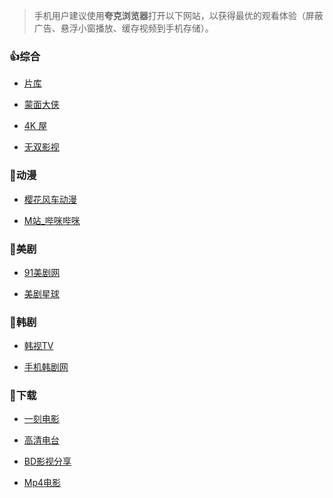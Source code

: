 > 手机用户建议使用**夸克浏览器**打开以下网站，以获得最优的观看体验（屏蔽广告、悬浮小窗播放、缓存视频到手机存储）。

### 👍综合

-   [片库](https://www.pianku.tv/)
    
-   [蒙面大侠](http://mengmiandaxia.com/)
    
-   [4K 屋](http://www.kkkkwo.com/)
    
-   [无双影视](https://53ys.cc/)
    

### 🎃动漫

-   [樱花风车动漫](https://www.6111.tv/)
    
-   [M站_哔咪哔咪](http://www.bimibimi.me/)
    

### 🐷美剧

-   [91美剧网](https://91mjw.com/)
    
-   [美剧星球](https://www.meijuxq.com/)
    

### 🎎韩剧

-   [韩视TV](https://www.hanshi.tv/)
    
-   [手机韩剧网](http://shoujihanju.com/)
    

### 🍕下载

-   [一刻电影](https://www.yikedy.co/)
    
-   [高清电台](https://gaoqing.fm/)
    
-   [BD影视分享](https://www.bd-film.cc/)
    
-   [Mp4电影](https://www.domp4.com/)
<!--stackedit_data:
eyJoaXN0b3J5IjpbLTE4ODgyOTIxNjldfQ==
-->